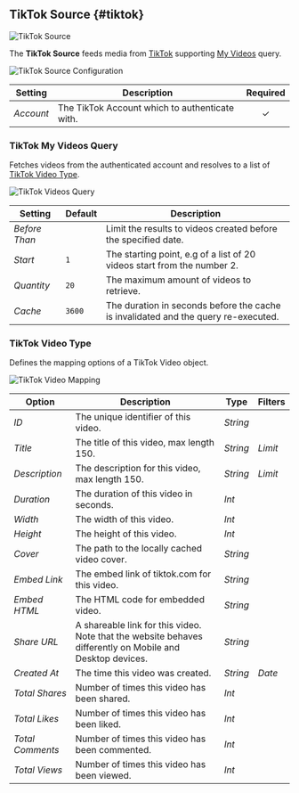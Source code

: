 ## TikTok Source {#tiktok}

![TikTok Source](/essentials-for-yootheme-pro/assets/brands/tiktok.svg)

The **TikTok Source** feeds media from [TikTok](https://www.vimeo.com) supporting [My Videos](#tiktok-my-videos-query) query.

<!--@include: ./common-provider-settings.md-->

![TikTok Source Configuration](./assets/providers/tiktok-config.webp)

| Setting | Description | Required |
| --- | --- | :---: |
| *Account* | The TikTok Account which to authenticate with. | &#x2713; |

### TikTok My Videos Query

Fetches videos from the authenticated account and resolves to a list of [TikTok Video Type](#tiktok-video-type).

![TikTok Videos Query](./assets/providers/tiktok-query-videos.webp)

| Setting | Default | Description |
| --- | --- | --- |
| *Before Than* | | Limit the results to videos created before the specified date. |
| *Start* | `1` | The starting point, e.g of a list of 20 videos start from the number 2. |
| *Quantity* | `20` | The maximum amount of videos to retrieve. |
| *Cache* | `3600` | The duration in seconds before the cache is invalidated and the query re-executed. |

### TikTok Video Type

Defines the mapping options of a TikTok Video object.

![TikTok Video Mapping](./assets/providers/tiktok-type-video.webp)

| Option | Description | Type | Filters |
| --- | --- | --- | --- |
| *ID* | The unique identifier of this video. | *String* |
| *Title* | The title of this video, max length 150. | *String* | *Limit* |
| *Description* | The description for this video, max length 150. | *String* | *Limit* |
| *Duration* | The duration of this video in seconds. | *Int* |
| *Width* | The width of this video. | *Int* |
| *Height* | The height of this video. | *Int* |
| *Cover* | The path to the locally cached video cover. | *String* |
| *Embed Link* | The embed link of tiktok.com for this video. | *String* |
| *Embed HTML* | The HTML code for embedded video. | *String* |
| *Share URL* | A shareable link for this video. Note that the website behaves differently on Mobile and Desktop devices. | *String* |
| *Created At* | The time this video was created. | *String* | *Date* |
| *Total Shares* | Number of times this video has been shared. | *Int* |
| *Total Likes* | Number of times this video has been liked. | *Int* |
| *Total Comments* | Number of times this video has been commented. | *Int* |
| *Total Views* | Number of times this video has been viewed. | *Int* |
